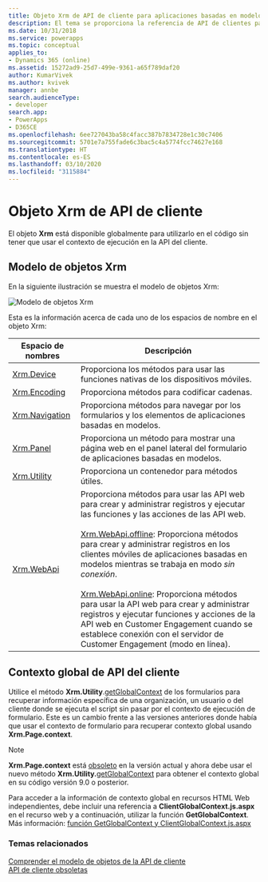 ```yaml
---
title: Objeto Xrm de API de cliente para aplicaciones basadas en modelos | MicrosoftDocs
description: El tema se proporciona la referencia de API de clientes para aplicaciones basadas en modelos.
ms.date: 10/31/2018
ms.service: powerapps
ms.topic: conceptual
applies_to:
- Dynamics 365 (online)
ms.assetid: 15272ad9-25d7-499e-9361-a65f789daf20
author: KumarVivek
ms.author: kvivek
manager: annbe
search.audienceType:
- developer
search.app:
- PowerApps
- D365CE
ms.openlocfilehash: 6ee727043ba58c4facc387b7834728e1c30c7406
ms.sourcegitcommit: 5701e7a755fade6c3bac5c4a5774fcc74627e168
ms.translationtype: HT
ms.contentlocale: es-ES
ms.lasthandoff: 03/10/2020
ms.locfileid: "3115884"
---
```

# <a name="client-api-xrm-object"></a>Objeto Xrm de API de cliente



El objeto **Xrm** está disponible globalmente para utilizarlo en el código sin tener que usar el contexto de ejecución en la API del cliente.

## <a name="xrm-object-model"></a>Modelo de objetos Xrm 

En la siguiente ilustración se muestra el modelo de objetos Xrm:

![Modelo de objetos Xrm](../media/ClientAPI-XrmModel.png)

Esta es la información acerca de cada uno de los espacios de nombre en el objeto Xrm:

|Espacio de nombres  |Descripción  |
---------|---------------
|[Xrm.Device](reference/xrm-device.md)|Proporciona los métodos para usar las funciones nativas de los dispositivos móviles.|
|[Xrm.Encoding](reference/xrm-encoding.md)|Proporciona métodos para codificar cadenas.|
|[Xrm.Navigation](reference/xrm-navigation.md)|Proporciona métodos para navegar por los formularios y los elementos de aplicaciones basadas en modelos.|
|[Xrm.Panel](reference/xrm-panel.md)|Proporciona un método para mostrar una página web en el panel lateral del formulario de aplicaciones basadas en modelos.|
|[Xrm.Utility](reference/xrm-utility.md)|Proporciona un contenedor para métodos útiles.|
|[Xrm.WebApi](reference/xrm-webapi.md)|Proporciona métodos para usar las API web para crear y administrar registros y ejecutar las funciones y las acciones de las API web.<br/><br/>[Xrm.WebApi.offline](reference/xrm-webapi/offline.md): Proporciona métodos para crear y administrar registros en los clientes móviles de aplicaciones basadas en modelos mientras se trabaja en modo *sin conexión*.<br/><br/>[Xrm.WebApi.online](reference/xrm-webapi/online.md): Proporciona métodos para usar la API web para crear y administrar registros y ejecutar funciones y acciones de la API web en Customer Engagement cuando se establece conexión con el servidor de Customer Engagement (modo en línea).|

## <a name="client-api-global-context"></a>Contexto global de API del cliente

Utilice el método **Xrm.Utility**.[getGlobalContext](reference/xrm-utility/getGlobalContext.md) de los formularios para recuperar información específica de una organización, un usuario o del cliente donde se ejecuta el script sin pasar por el contexto de ejecución de formulario. Este es un cambio frente a las versiones anteriores donde había que usar el contexto de formulario para recuperar contexto global usando **Xrm.Page.context**.

> [!NOTE]
> **Xrm.Page.context** está [obsoleto](/dynamics365/get-started/whats-new/customer-engagement/important-changes-coming#some-client-apis-are-deprecated) en la versión actual y ahora debe usar el nuevo método **Xrm.Utility.**[getGlobalContext](reference/xrm-utility/getGlobalContext.md) para obtener el contexto global en su código versión 9.0 o posterior. 

Para acceder a la información de contexto global en recursos HTML Web independientes, debe incluir una referencia a **ClientGlobalContext.js.aspx** en el recurso web y a continuación, utilizar la función **GetGlobalContext**. Más información: [función GetGlobalContext y ClientGlobalContext.js.aspx](reference/GetGlobalContext-ClientGlobalContext.js.aspx.md)

### <a name="related-topics"></a>Temas relacionados

[Comprender el modelo de objetos de la API de cliente](understand-clientapi-object-model.md)<br/>
[API de cliente obsoletas](/dynamics365/get-started/whats-new/customer-engagement/important-changes-coming#some-client-apis-are-deprecated)
